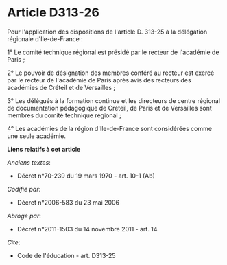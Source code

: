 # Article D313-26

Pour l'application des dispositions de l'article D. 313-25 à la délégation régionale d'Ile-de-France :

1° Le comité technique régional est présidé par le recteur de l'académie de Paris ;

2° Le pouvoir de désignation des membres conféré au recteur est exercé par le recteur de l'académie de Paris après avis des
recteurs des académies de Créteil et de Versailles ;

3° Les délégués à la formation continue et les directeurs de centre régional de documentation pédagogique de Créteil, de
Paris et de Versailles sont membres du comité technique régional ;

4° Les académies de la région d'Ile-de-France sont considérées comme une seule académie.

**Liens relatifs à cet article**

_Anciens textes_:

  - Décret n°70-239 du 19 mars 1970 - art. 10-1 (Ab)

_Codifié par_:

  - Décret n°2006-583 du 23 mai 2006

_Abrogé par_:

  - Décret n°2011-1503 du 14 novembre 2011 - art. 14

_Cite_:

  - Code de l'éducation - art. D313-25
